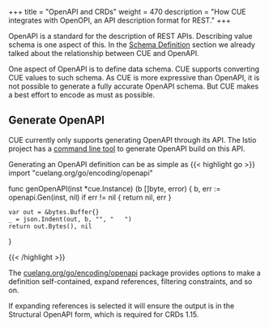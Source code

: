 +++
title = "OpenAPI and CRDs"
weight = 470
description = "How CUE integrates with OpenOPI, an API description format for REST."
+++

OpenAPI is a standard for the description of REST APIs.
Describing value schema is one aspect of this.
In the [Schema Definition](/docs/usecases/datadef) section we already
talked about the relationship between CUE and OpenAPI.

One aspect of OpenAPI is to define data schema.
CUE supports converting CUE values to such schema.
As CUE is more expressive than OpenAPI, it is not possible to generate
a fully accurate OpenAPI schema.
But CUE makes a best effort to encode as must as possible.


## Generate OpenAPI

CUE currently only supports generating OpenAPI through its API.
The Istio project has a
[command line tool](https://github.com/istio/tools/tree/master/openapi/cue)
to generate OpenAPI build on this API.

Generating an OpenAPI definition can be as simple as
{{< highlight go >}}
import "cuelang.org/go/encoding/openapi"

func genOpenAPI(inst *cue.Instance) (b []byte, error) {
    b, err := openapi.Gen(inst, nil)
    if err != nil {
        return nil, err
    }

    var out = &bytes.Buffer{}
    _ = json.Indent(out, b, "", "   ")
    return out.Bytes(), nil
}

{{< /highlight >}}

The [cuelang.org/go/encoding/openapi](https://godoc.org/cuelang.org/go/encoding/openapi)
package provides options to make a definition self-contained,
expand references, filtering constraints, and so on.

If expanding references is selected it will ensure the output is
in the Structural OpenAPI form, which is required for CRDs 1.15.